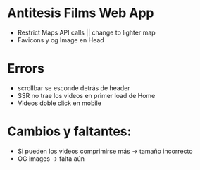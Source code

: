 # Antitesis Films Web App

- Restrict Maps API calls || change to lighter map 
- Favicons y og Image en Head

# Errors
- scrollbar se esconde detrás de header
- SSR no trae los videos en primer load de Home
- Videos doble click en mobile 


# Cambios y faltantes:
- Si pueden los videos comprimirse más -> tamaño incorrecto
- OG images -> falta aún 